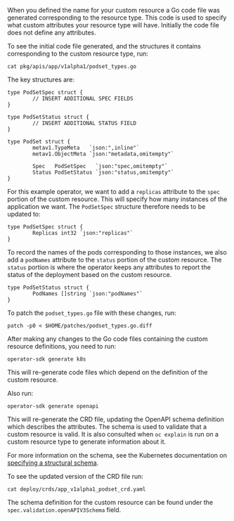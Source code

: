 When you defined the name for your custom resource a Go code file was generated corresponding to the resource type. This code is used to specify what custom attributes your resource type will have. Initially the code file does not define any attributes.

To see the initial code file generated, and the structures it contains corresponding to the custom resource type, run:

```execute
cat pkg/apis/app/v1alpha1/podset_types.go
```

The key structures are:

```
type PodSetSpec struct {
        // INSERT ADDITIONAL SPEC FIELDS
}

type PodSetStatus struct {
        // INSERT ADDITIONAL STATUS FIELD
}

type PodSet struct {
        metav1.TypeMeta   `json:",inline"`
        metav1.ObjectMeta `json:"metadata,omitempty"`

        Spec   PodSetSpec   `json:"spec,omitempty"`
        Status PodSetStatus `json:"status,omitempty"`
}
```

For this example operator, we want to add a `replicas` attribute to the `spec` portion of the custom resource. This will specify how many instances of the application we want. The `PodSetSpec` structure therefore needs to be updated to:

```
type PodSetSpec struct {
        Replicas int32 `json:"replicas"`
}
```


To record the names of the pods corresponding to those instances, we also add a `podNames` attribute to the `status` portion of the custom resource. The `status` portion is where the operator keeps any attributes to report the status of the deployment based on the custom resource.

```
type PodSetStatus struct {
        PodNames []string `json:"podNames"`
}
```

To patch the `podset_types.go` file with these changes, run:

```execute
patch -p0 < $HOME/patches/podset_types.go.diff
```

After making any changes to the Go code files containing the custom resource definitions, you need to run:

```execute
operator-sdk generate k8s
```

This will re-generate code files which depend on the definition of the custom resource.

Also run:

```execute
operator-sdk generate openapi
```

This will re-generate the CRD file, updating the OpenAPI schema definition which describes the attributes. The schema is used to validate that a custom resource is valid. It is also consulted when `oc explain` is run on a custom resource type to generate information about it.

For more information on the schema, see the Kubernetes documentation on [specifying a structural schema](https://kubernetes.io/docs/tasks/access-kubernetes-api/custom-resources/custom-resource-definitions/#specifying-a-structural-schema).

To see the updated version of the CRD file run:

```execute
cat deploy/crds/app_v1alpha1_podset_crd.yaml
```

The schema definition for the custom resource can be found under the `spec.validation.openAPIV3Schema` field.
